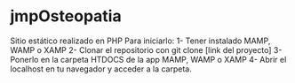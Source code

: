 # jmpOsteopatia
Sitio estático realizado en PHP
Para iniciarlo: 
1- Tener instalado MAMP, WAMP o XAMP
2- Clonar el repositorio con git clone [link del proyecto]
3- Ponerlo en la carpeta HTDOCS de la app MAMP, WAMP o XAMP
4- Abrir el localhost en tu navegador y acceder a la carpeta.

